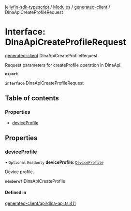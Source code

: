[jellyfin-sdk-typescript](../README.md) / [Modules](../modules.md) / [generated-client](../modules/generated_client.md) / DlnaApiCreateProfileRequest

# Interface: DlnaApiCreateProfileRequest

[generated-client](../modules/generated_client.md).DlnaApiCreateProfileRequest

Request parameters for createProfile operation in DlnaApi.

**`export`**

**`interface`** DlnaApiCreateProfileRequest

## Table of contents

### Properties

- [deviceProfile](generated_client.DlnaApiCreateProfileRequest.md#deviceprofile)

## Properties

### deviceProfile

• `Optional` `Readonly` **deviceProfile**: [`DeviceProfile`](generated_client.DeviceProfile.md)

Device profile.

**`memberof`** DlnaApiCreateProfile

#### Defined in

[generated-client/api/dlna-api.ts:411](https://github.com/thornbill/jellyfin-sdk-typescript/blob/b0f5501/src/generated-client/api/dlna-api.ts#L411)

